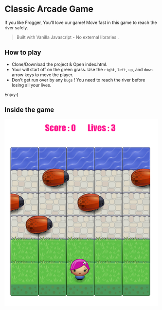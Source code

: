 # Classic Arcade Game 

If you like Frogger, You'll love our game! Move fast in this game to reach the river safely.
> Built with Vanilla Javascript - No external libraries .

## How to play 
- Clone/Download the project & Open index.html.
- Your will start off on the green grass. Use the `right`, `left`, `up`, and `down` arrow keys to move the player.
- Don't get run over by any `bugs` ! You need to reach the river before losing all your lives.

Enjoy:) 

## Inside the game 
![classic-arcade-game](images/inside_game.png)
